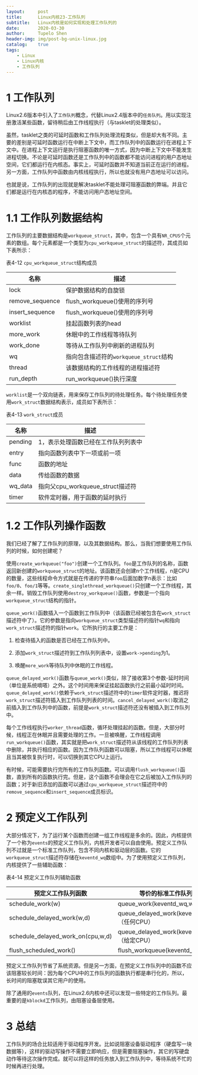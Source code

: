 ```yaml
---
layout:     post
title:      Linux内核23-工作队列
subtitle:   Linux内核是如何实现和处理工作队列的
date:       2020-03-30
author:     Tupelo Shen
header-img: img/post-bg-unix-linux.jpg
catalog:    true
tags:
    - Linux
    - Linux内核
    - 工作队列
---
```


# 1 工作队列

Linux2.6版本中引入了`工作队列`概念，代替Linux2.4版本中的`任务队列`。用以实现注册激活某些函数，留待稍后由工作线程执行（与tasklet的处理类似）。

虽然，tasklet之类的可延时函数和工作队列处理流程类似，但是却大有不同。主要的差别是可延时函数运行在中断上下文中，而工作队列中的函数运行在进程上下文中。在进程上下文运行是执行阻塞函数的唯一方式，因为中断上下文中不能发生进程切换。不论是可延时函数还是工作队列中的函数都不能访问进程的用户态地址空间，它们都运行在内核态。事实上，可延时函数并不知道当前正在运行的进程。另一方面，工作队列中函数由内核线程执行，所以也就没有用户态地址可以访问。

也就是说，工作队列的出现就是解决tasklet不能处理可阻塞函数的弊端。并且它们都是运行在内核态的程序，不能访问用户态地址空间。

# 1.1 工作队列数据结构

工作队列的主要数据结构是`workqueue_struct`，其中，包含一个具有`NR_CPUS`个元素的数组。每个元素都是一个类型为`cpu_workqueue_struct`的描述符，其成员如下表所示：

表4-12 `cpu_workqueue_struct`结构成员

| 名称 | 描述 |
| ---- | ---- |
| lock | 保护数据结构的自旋锁 |
| remove_sequence | flush_workqueue()使用的序列号 |
| insert_sequence | flush_workqueue()使用的序列号 |
| worklist | 挂起函数列表的head |
| more_work | 休眠中的工作线程等待队列 |
| work_done | 等待从工作队列中刷新的进程队列 |
| wq | 指向包含描述符的`workqueue_struct`结构 |
| thread | 该数据结构的工作线程的进程描述符 |
| run_depth | run_workqueue()执行深度 |

`worklist`是一个双向链表，用来保存工作队列的待处理任务。每个待处理任务使用`work_struct`数据结构表示，成员如下表所示：

表4-13 `work_struct`成员

| 名称 | 描述 |
| ---- | ---- |
| pending | 1，表示处理函数已经在工作队列列表中 |
| entry | 指向函数列表中下一项或前一项 |
| func | 函数的地址 |
| data | 传给函数的数据 |
| wq_data | 指向父cpu_workqueue_struct描述符 |
| timer | 软件定时器，用于函数的延时执行 |

# 1.2 工作队列操作函数

我们已经了解了工作队列的原理，以及其数据结构。那么，当我们想要使用工作队列的时候，如何创建呢？

使用`create_workqueue("foo")`创建一个工作队列。`foo`是工作队列的名称，函数返回新创建的`workqueue_struct`的地址。该函数还会创建n个工作线程，n是CPU的数量，这些线程命令方式就是在传递的字符串`foo`后面加数字n表示：比如`foo/0`、`foo/1`等等。`create_singlethread_workqueue()`只创建一个工作线程，其余一样。销毁工作队列使用`destroy_workqueue()`函数，参数是一个指向`workqueue_struct`结构的指针。

`queue_work()`函数插入一个函数到工作队列中（该函数已经被包含在`work_struct`描述符中了）。它的参数是指向`workqueue_struct`类型描述符的指针`wq`和指向`work_struct`描述符的指针`work`。它所执行的主要工作是：

1. 检查待插入的函数是否已经在工作队列中。

2. 添加`work_struct`描述符到工作队列列表中，设置`work->pending`为1。

3. 唤醒`more_work`等待队列中休眠的工作线程。

`queue_delayed_work()`函数与`queue_work()`类似，除了接收第3个参数-延时时间（单位是系统嘀嗒）之外。这个时间用来保证挂起函数执行之前最小延时时间。`queue_delayed_work()`依赖于`work_struct`描述符中的`timer`软件定时器，推迟将`work_struct`描述符插入到工作队列列表的时间。`cancel_delayed_work()`取消之前插入到工作队列中的函数，前提是`work_struct`描述符还没有被插入到工作队列中。

每个工作线程执行`worker_thread`函数，循环处理挂起的函数。但是，大部分时候，线程正在休眠并且需要处理的工作。一旦被唤醒，工作线程调用`run_workqueue()`函数，其实就是把`work_struct`描述符从该线程的工作队列列表中删除，并执行相应的函数。因为工作队列函数可以阻塞，所以工作线程可以休眠且当其被恢复执行时，可以切换到其它CPU上运行。

有时候，可能需要执行完所有的工作队列函数。可以调用`flush_workqueue()`函数，直到所有的函数执行完。但是，这个函数不会理会在它之后被加入工作队列的函数；对于新旧添加的函数可以通过`cpu_workqueue_struct`描述符中的`remove_sequence`和`insert_sequence`成员标识。

# 2 预定义工作队列

大部分情况下，为了运行某个函数而创建一组工作线程是多余的。因此，内核提供了一个称为`events`的预定义工作队列，内核开发者可以自由使用。预定义工作队列不过就是一个标准工作队列，包含不同内核和驱动层的函数。它的`workqueue_struct`描述符存储在`keventd_wq`数组中。为了使用预定义工作队列，内核提供了一些辅助函数：

表4-14 预定义工作队列辅助函数

| 预定义工作队列函数 | 等价的标准工作队列函数 |
| ----------------- | --------------------- |
| schedule_work(w) | queue_work(keventd_wq,w) |
| schedule_delayed_work(w,d) | queue_delayed_work(keventd_wq,w,d)（任何CPU） |
| schedule_delayed_work_on(cpu,w,d) | queue_delayed_work(keventd_wq,w,d)（给定CPU） |
| flush_scheduled_work() | flush_workqueue(keventd_wq) |

预定义工作队列节省了系统资源。但是另一方面，在预定义工作队列中的函数不应该阻塞较长时间：因为每个CPU中的工作队列的函数执行都是串行化的，所以，长时间的阻塞耽误其它用户的使用。

除了通用的`events`队列，在Linux2.6内核中还可以发现一些特定的工作队列。最重要的是`kblockd`工作队列，由阻塞设备层使用。

# 3 总结

工作队列的场合比较适用于驱动程序开发。比如说阻塞设备驱动程序（硬盘写一块数据等），这样的驱动写操作不需要立即响应，但是需要阻塞操作，其它的写硬盘动作等待这次操作完成。就可以将这样的任务放入到工作队列中，等待系统不忙的时候再进行处理。